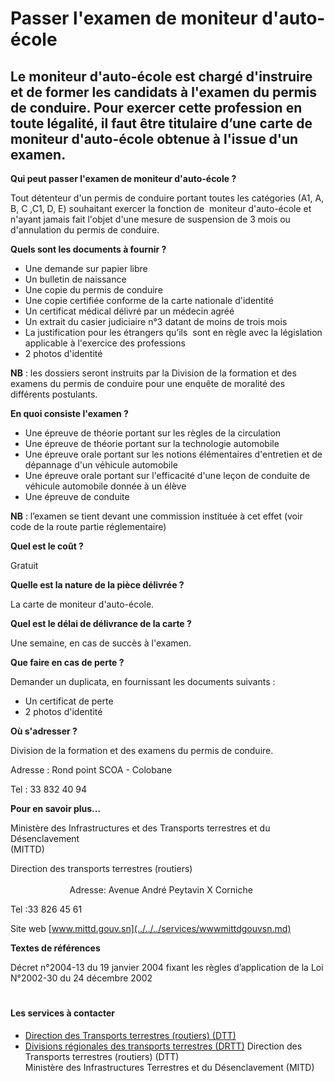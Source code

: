 # Passer l'examen de moniteur d'auto-école

Le moniteur d'auto-école est chargé d'instruire et de former les candidats à l'examen du permis de conduire. Pour exercer cette profession en toute légalité, il faut être titulaire d’une carte de moniteur d'auto-école obtenue à l'issue d'un examen.
--------------------------------------------------------------------------------------------------------------------------------------------------------------------------------------------------------------------------------------------------------

**Qui peut passer l'examen de moniteur d'auto-école ?**

Tout détenteur d'un permis de conduire portant toutes les catégories (A1, A, B, C ,C1, D, E) souhaitant exercer la fonction de  moniteur d'auto-école et n'ayant jamais fait l'objet d'une mesure de suspension de 3 mois ou d'annulation du permis de conduire.

**Quels sont les documents à fournir ?**

*   Une demande sur papier libre
*   Un bulletin de naissance
*   Une copie du permis de conduire
*   Une copie certifiée conforme de la carte nationale d'identité
*   Un certificat médical délivré par un médecin agréé
*   Un extrait du casier judiciaire n°3 datant de moins de trois mois
*   La justification pour les étrangers qu’ils  sont en règle avec la législation applicable à l'exercice des professions
*   2 photos d'identité

**NB** : les dossiers seront instruits par la Division de la formation et des examens du permis de conduire pour une enquête de moralité des différents postulants.

**En quoi consiste l'examen ?**

*   Une épreuve de théorie portant sur les règles de la circulation
*   Une épreuve de théorie portant sur la technologie automobile
*   Une épreuve orale portant sur les notions élémentaires d'entretien et de dépannage d'un véhicule automobile
*   Une épreuve orale portant sur l'efficacité d'une leçon de conduite de véhicule automobile donnée à un élève
*   Une épreuve de conduite

**NB** : l’examen se tient devant une commission instituée à cet effet (voir code de la route partie réglementaire)

**Quel est le coût ?**

Gratuit

**Quelle est la nature de la pièce délivrée ?**

La carte de moniteur d'auto-école.

**Quel est le délai de délivrance de la carte ?**

Une semaine, en cas de succès à l'examen.

**Que faire en cas de perte ?**

Demander un duplicata, en fournissant les documents suivants :

*   Un certificat de perte
*   2 photos d'identité

**Où s'adresser ?**

Division de la formation et des examens du permis de conduire.

Adresse : Rond point SCOA - Colobane

Tel : 33 832 40 94

**Pour en savoir plus...**

Ministère des Infrastructures et des Transports terrestres et du Désenclavement (MITTD)                                                                                                  

Direction des transports terrestres (routiers)                                                                                                                                                         Adresse: Avenue André Peytavin X Corniche             

Tel :33 826 45 61                     

Site web [www.mittd.gouv.sn](../../../services/wwwmittdgouvsn.md)

**Textes de références**  

Décret n°2004-13 du 19 janvier 2004 fixant les règles d’application de la Loi N°2002-30 du 24 décembre 2002

[](../../../services/.md)
=========================

#### Les services à contacter

*   [Direction des Transports terrestres (routiers) (DTT)](../../../services/direction-des-transports-terrestres-routiers-dtt.md)
*   [Divisions régionales des transports terrestres (DRTT)](../../../services/divisions-regionales-des-transports-terrestres-drtt.md) Direction des Transports terrestres (routiers) (DTT)  
    Ministère des Infrastructures Terrestres et du Désenclavement (MITD)